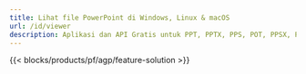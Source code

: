 ```yaml
---
title: Lihat file PowerPoint di Windows, Linux & macOS
url: /id/viewer
description: Aplikasi dan API Gratis untuk PPT, PPTX, PPS, POT, PPSX, PPTM, PPSM, POTX, POTM dan ODP Viewer
---
```


{{< blocks/products/pf/agp/feature-solution >}} 

